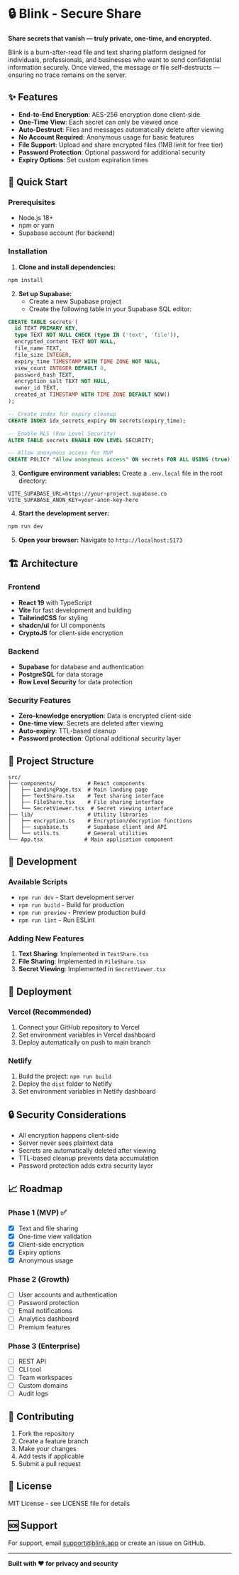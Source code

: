 # 🔒 Blink - Secure Share

**Share secrets that vanish — truly private, one-time, and encrypted.**

Blink is a burn-after-read file and text sharing platform designed for individuals, professionals, and businesses who want to send confidential information securely. Once viewed, the message or file self-destructs — ensuring no trace remains on the server.

## ✨ Features

- **End-to-End Encryption**: AES-256 encryption done client-side
- **One-Time View**: Each secret can only be viewed once
- **Auto-Destruct**: Files and messages automatically delete after viewing
- **No Account Required**: Anonymous usage for basic features
- **File Support**: Upload and share encrypted files (1MB limit for free tier)
- **Password Protection**: Optional password for additional security
- **Expiry Options**: Set custom expiration times

## 🚀 Quick Start

### Prerequisites

- Node.js 18+ 
- npm or yarn
- Supabase account (for backend)

### Installation

1. **Clone and install dependencies:**
```bash
npm install
```

2. **Set up Supabase:**
   - Create a new Supabase project
   - Create the following table in your Supabase SQL editor:

```sql
CREATE TABLE secrets (
  id TEXT PRIMARY KEY,
  type TEXT NOT NULL CHECK (type IN ('text', 'file')),
  encrypted_content TEXT NOT NULL,
  file_name TEXT,
  file_size INTEGER,
  expiry_time TIMESTAMP WITH TIME ZONE NOT NULL,
  view_count INTEGER DEFAULT 0,
  password_hash TEXT,
  encryption_salt TEXT NOT NULL,
  owner_id TEXT,
  created_at TIMESTAMP WITH TIME ZONE DEFAULT NOW()
);

-- Create index for expiry cleanup
CREATE INDEX idx_secrets_expiry ON secrets(expiry_time);

-- Enable RLS (Row Level Security)
ALTER TABLE secrets ENABLE ROW LEVEL SECURITY;

-- Allow anonymous access for MVP
CREATE POLICY "Allow anonymous access" ON secrets FOR ALL USING (true);
```

3. **Configure environment variables:**
   Create a `.env.local` file in the root directory:
```env
VITE_SUPABASE_URL=https://your-project.supabase.co
VITE_SUPABASE_ANON_KEY=your-anon-key-here
```

4. **Start the development server:**
```bash
npm run dev
```

5. **Open your browser:**
   Navigate to `http://localhost:5173`

## 🏗️ Architecture

### Frontend
- **React 19** with TypeScript
- **Vite** for fast development and building
- **TailwindCSS** for styling
- **shadcn/ui** for UI components
- **CryptoJS** for client-side encryption

### Backend
- **Supabase** for database and authentication
- **PostgreSQL** for data storage
- **Row Level Security** for data protection

### Security Features
- **Zero-knowledge encryption**: Data is encrypted client-side
- **One-time view**: Secrets are deleted after viewing
- **Auto-expiry**: TTL-based cleanup
- **Password protection**: Optional additional security layer

## 📁 Project Structure

```
src/
├── components/          # React components
│   ├── LandingPage.tsx  # Main landing page
│   ├── TextShare.tsx    # Text sharing interface
│   ├── FileShare.tsx    # File sharing interface
│   └── SecretViewer.tsx  # Secret viewing interface
├── lib/                 # Utility libraries
│   ├── encryption.ts    # Encryption/decryption functions
│   ├── supabase.ts      # Supabase client and API
│   └── utils.ts         # General utilities
└── App.tsx             # Main application component
```

## 🔧 Development

### Available Scripts

- `npm run dev` - Start development server
- `npm run build` - Build for production
- `npm run preview` - Preview production build
- `npm run lint` - Run ESLint

### Adding New Features

1. **Text Sharing**: Implemented in `TextShare.tsx`
2. **File Sharing**: Implemented in `FileShare.tsx`
3. **Secret Viewing**: Implemented in `SecretViewer.tsx`

## 🚀 Deployment

### Vercel (Recommended)

1. Connect your GitHub repository to Vercel
2. Set environment variables in Vercel dashboard
3. Deploy automatically on push to main branch

### Netlify

1. Build the project: `npm run build`
2. Deploy the `dist` folder to Netlify
3. Set environment variables in Netlify dashboard

## 🔒 Security Considerations

- All encryption happens client-side
- Server never sees plaintext data
- Secrets are automatically deleted after viewing
- TTL-based cleanup prevents data accumulation
- Password protection adds extra security layer

## 📈 Roadmap

### Phase 1 (MVP) ✅
- [x] Text and file sharing
- [x] One-time view validation
- [x] Client-side encryption
- [x] Expiry options
- [x] Anonymous usage

### Phase 2 (Growth)
- [ ] User accounts and authentication
- [ ] Password protection
- [ ] Email notifications
- [ ] Analytics dashboard
- [ ] Premium features

### Phase 3 (Enterprise)
- [ ] REST API
- [ ] CLI tool
- [ ] Team workspaces
- [ ] Custom domains
- [ ] Audit logs

## 🤝 Contributing

1. Fork the repository
2. Create a feature branch
3. Make your changes
4. Add tests if applicable
5. Submit a pull request

## 📄 License

MIT License - see LICENSE file for details

## 🆘 Support

For support, email support@blink.app or create an issue on GitHub.

---

**Built with ❤️ for privacy and security**